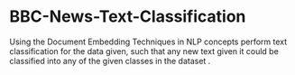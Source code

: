 # BBC-News-Text-Classification
Using the Document Embedding Techniques in NLP concepts perform text classification for the data given, such that any new text given it could be classified into any of the given classes in the dataset .
